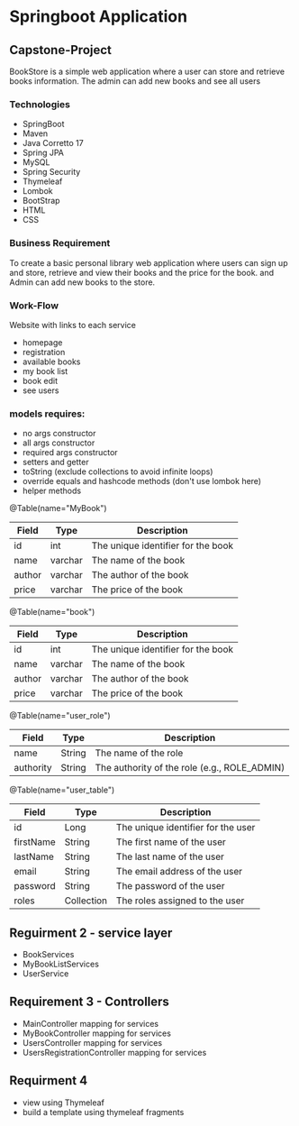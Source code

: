 # Springboot Application
## Capstone-Project
 BookStore is a simple web application where a user can store and retrieve books information. The admin can add new books and see all users

### Technologies
* SpringBoot
* Maven
* Java Corretto 17
* Spring JPA
* MySQL
* Spring Security
* Thymeleaf
* Lombok
* BootStrap
* HTML
* CSS



### Business Requirement
To create a basic personal library web application where users can sign up and store, retrieve and view their books and the price for the book. and Admin can add new books to the store.

### Work-Flow
Website with links to each service

* homepage
* registration
* available books 
* my book list
* book edit
* see users


### models requires:
* no args constructor
* all args constructor
* required args constructor
* setters and getter
* toString (exclude collections to avoid infinite loops)
* override equals and hashcode methods (don't use lombok here)
* helper methods


@Table(name="MyBook")

| Field | Type    | Description                  |
|-------|---------|------------------------------|
| id    | int     | The unique identifier for the book |
| name  | varchar | The name of the book          |
| author| varchar | The author of the book        |
| price | varchar | The price of the book         |

@Table(name="book")

| Field  | Type    | Description                |
|--------|---------|----------------------------|
| id     | int     | The unique identifier for the book |
| name   | varchar | The name of the book        |
| author | varchar | The author of the book      |
| price  | varchar | The price of the book       |

@Table(name="user_role")

| Field         | Type                 | Description                                   |
|---------------|----------------------|-----------------------------------------------|
| name          | String               | The name of the role                          |
| authority     | String               | The authority of the role (e.g., ROLE_ADMIN)  |


@Table(name="user_table")

| Field            | Type           | Description                           |
|------------------|----------------|----------------------------------------|
| id               | Long           | The unique identifier for the user     |
| firstName        | String         | The first name of the user             |
| lastName         | String         | The last name of the user              |
| email            | String         | The email address of the user           |
| password         | String         | The password of the user               |
| roles            | Collection<Role> | The roles assigned to the user          |



## Reguirment 2 - service layer

* BookServices
* MyBookListServices
* UserService


## Requirement 3 - Controllers

* MainController mapping for services
* MyBookController mapping for services
* UsersController mapping for services
* UsersRegistrationController mapping for services


## Requirment 4 

* view using Thymeleaf
* build a template using thymeleaf fragments

